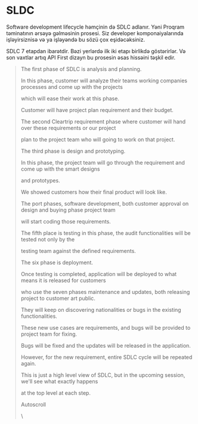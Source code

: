 # SLDC

Software development lifecycle həmçinin də SDLC adlanır. Yəni Proqram təminatının ərsəyə gəlməsinin prosesi. Siz developer komponaiyalarında işləyirsiznisə və ya işləyəndə bu sözü çox eşidəcəksiniz.

SDLC 7 etapdan ibarətdir. Bəzi yerlərdə ilk iki etapı birlikdə göstərirlər. Və son vaxtlar artıq API First dizayn bu prosesin əsas hissəini təşkil edir.

>
>
>
>
>
>
>
>
>
>
> The first phase of SDLC is analysis and planning.
>
> In this phase, customer will analyze their teams working companies processes and come up with the projects
>
> which will ease their work at this phase.
>
> Customer will have project plan requirement and their budget.
>
> The second Cleartrip requirement phase where customer will hand over these requirements or our project
>
> plan to the project team who will going to work on that project.
>
> The third phase is design and prototyping.
>
> In this phase, the project team will go through the requirement and come up with the smart designs
>
> and prototypes.
>
> We showed customers how their final product will look like.
>
> The port phases, software development, both customer approval on design and buying phase project team
>
> will start coding those requirements.
>
> The fifth place is testing in this phase, the audit functionalities will be tested not only by the
>
> testing team against the defined requirements.
>
> The six phase is deployment.
>
> Once testing is completed, application will be deployed to what means it is released for customers
>
> who use the seven phases maintenance and updates, both releasing project to customer art public.
>
> They will keep on discovering nationalities or bugs in the existing functionalities.
>
> These new use cases are requirements, and bugs will be provided to project team for fixing.
>
> Bugs will be fixed and the updates will be released in the application.
>
> However, for the new requirement, entire SDLC cycle will be repeated again.
>
> This is just a high level view of SDLC, but in the upcoming session, we'll see what exactly happens
>
> at the top level at each step.
>
> Autoscroll
>
>
>
> \
>
